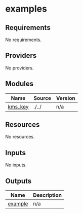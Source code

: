 # examples

<!-- BEGINNING OF PRE-COMMIT-TERRAFORM DOCS HOOK -->
## Requirements

No requirements.

## Providers

No providers.

## Modules

| Name | Source | Version |
|------|--------|---------|
| <a name="module_kms_key"></a> [kms\_key](#module\_kms\_key) | ./../ | n/a |

## Resources

No resources.

## Inputs

No inputs.

## Outputs

| Name | Description |
|------|-------------|
| <a name="output_example"></a> [example](#output\_example) | n/a |
<!-- END OF PRE-COMMIT-TERRAFORM DOCS HOOK -->
